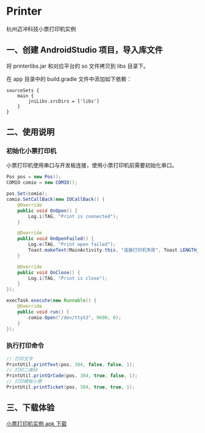 # Printer
杭州迈冲科技小票打印机实例

## 一、创建 AndroidStudio 项目，导入库文件

将 printerlibs.jar 和对应平台的 so 文件拷贝到 libs 目录下。

在 app 目录中的 build.gradle 文件中添加如下依赖：
```
sourceSets {
    main {
        jniLibs.srcDirs = ['libs']
    }
}
```

## 二、使用说明

### 初始化小票打印机
小票打印机使用串口与开发板连接，使用小票打印机前需要初始化串口。
``` java
Pos pos = new Pos();
COMIO comio = new COMIO();

pos.Set(comio);
comio.SetCallBack(new IOCallBack() {
    @Override
    public void OnOpen() {
        Log.i(TAG, "Print is connected");
    }

    @Override
    public void OnOpenFailed() {
        Log.e(TAG, "Print open failed");
        Toast.makeText(MainActivity.this, "连接打印机失败", Toast.LENGTH_SHORT).show();
    }

    @Override
    public void OnClose() {
        Log.i(TAG, "Print is close");
    }
});    

execTask.execute(new Runnable() {
    @Override
    public void run() {
        comio.Open("/dev/ttyS3", 9600, 0);
    }
});
```

### 执行打印命令
``` java
// 打印文字
PrintUtil.printText(pos, 384, false, false, 1);
// 打印二维码
PrintUtil.printQrCode(pos, 384, true, false, 1);
// 打印模板小票
PrintUtil.printTicket(pos, 384, true, true, 1);
```

## 三、下载体验

[小票打印机实例 apk 下载](https://github.com/Hangzhou-Maichong-Technology/Printer/raw/master/apk/Printer.apk)